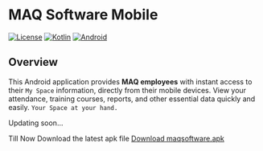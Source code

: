 # MAQ Software Mobile

[![License](https://img.shields.io/badge/License-Apache%202.0-blue.svg)](https://opensource.org/licenses/Apache-2.0)
[![Kotlin](https://img.shields.io/badge/java-1.9-blue.svg)](https://www.java.com/en/)
[![Android](https://img.shields.io/badge/Android-API%2033%2B-green.svg)](https://developer.android.com/about/versions/13)



## Overview
This Android application provides **MAQ employees** with instant access to their `My Space` information, directly from their mobile devices. View your attendance, training courses, reports, and other essential data quickly and easily.  `Your Space at your hand.`



Updating soon...

Till Now Download the latest apk file [Download maqsoftware.apk](https://github.com/Sudhir878786/MAQSoftware/blob/Sudhir/app/release/app-release.apk)

